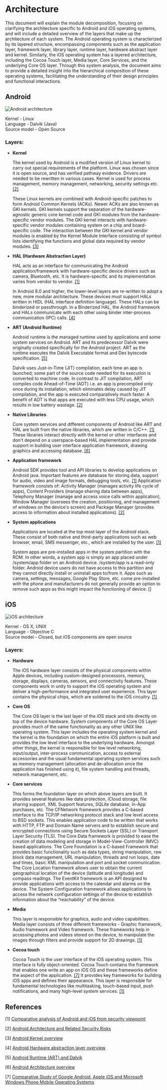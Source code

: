 # Architecture

<p>This document will explain the module decomposition, focusing on clarifying the architecture specific to Android and iOS operating systems, and will include a detailed overview of the layers that make up the architecture of each system. The Android operating system is characterized by its layered structure, encompassing components such as the application layer, framework layer, library layer, runtime layer, hardware abstract layer and kernel. Similarly, the iOS operating system has a layered architecture, including the Cocoa Touch layer, Media layer, Core Services, and the underlying Core OS layer. Through this system analysis, the document aims to provide a detailed insight into the hierarchical composition of these operating systems, facilitating the understanding of their design principles and functional interactions.</p>

## Android

![Android architecture](photos/architecture-android.png)

Kernel - Linux  
Language - Dalvik (Java)  
Source model - Open Source

### Layers:  

*   **Kernel**
        <p>The kernel used by Android is a modified version of Linux kernel to carry out special requirements of the platform. Linux was chosen since it is open source, and has verified pathway evidence. Drivers are needed to be rewritten in various cases. Kernel is used for process management, memory management, networking, security settings etc. [[2]](https://www.ajtmr.com/papers/Vol5Issue2/Vol5Iss2_P4.pdf)</p>
        <p>These Linux kernels are combined with Android-specific patches to form Android Common Kernels (ACKs). Newer ACKs are also known as GKI kernels. GKI kernels support the separation of the hardware-agnostic generic core kernel code and GKI modules from the hardware-specific vendor modules. The GKI kernel interacts with hardware-specific vendor modules containing system on a chip and board-specific code. The interaction between the GKI kernel and vendor modules is enabled by the Kernel Module Interface consisting of symbol lists identifying the functions and global data required by vendor modules. [[3]](https://source.android.com/docs/core/architecture/kernel)</p>

*   **HAL (Hardware Abstraction Layer)**  
        <p>HAL acts as an interface for communicating the Android application/framework with hardware-specific device drivers such as camera, Bluetooth, etc. It is hardware-specific and its implementation varies from vendor to vendor. [[1]](https://sci-hub.se/10.1016/j.cosrev.2021.100372?fbclid=IwAR3hN0s2rbXV_enFIgu_ykp1gyXQFtFdsNNZjMZ10MVzwVAG9F_wM8n9a94)</p>
        <p>In Android 8.0 and higher, the lower-level layers are re-written to adopt a new, more modular architecture. These devices must support HALs written in HIDL (HAL interface definition language). These HALs can be binderized or passthrough. In a Binderized HAL, the Android framework and HALs communicate with each other using binder inter-process communication (IPC) calls. [[4]](https://source.android.com/docs/core/architecture/hal)</p>

*   **ART (Android Runtime)**  
        <p>Android runtime is the managed runtime used by applications and some system services on Android. ART and its predecessor Dalvik were originally created specifically for the Android project. ART as the runtime executes the Dalvik Executable format and Dex bytecode specification. [[5]](https://source.android.com/docs/core/runtime)</p> 
        <p>Dalvik uses Just-in-Time (JIT) compilation, each time an app is launched; some part of the source code needed for its execution is converted to machine code. In contrast to JIT compilation, ART compiles code Ahead-of-Time (AOT) i.e. an app is precompiled only once during its installation, which eliminates delay caused by JIT compilation, and the app is executed comparatively much faster. A benefit of AOT is that apps are executed with less CPU usage, which results in low battery wastage. [[2]](https://www.ajtmr.com/papers/Vol5Issue2/Vol5Iss2_P4.pdf)</p>

*   **Native Libraries**  
        <p>Core system services and different components of Android like ART and HAL are built from the native libraries, which are written in C/C++. [[1]](https://sci-hub.se/10.1016/j.cosrev.2021.100372?fbclid=IwAR3hN0s2rbXV_enFIgu_ykp1gyXQFtFdsNNZjMZ10MVzwVAG9F_wM8n9a94) These libraries interact directly with the kernel or other interfaces and don't depend on a userspace-based HAL implementation and provide support in building user interface application framework, drawing graphics and accessing database. [[6]](https://source.android.com/docs/core/architecture)</p>

*   **Application framework**  
        <p>Android SDK provides tool and API libraries to develop applications on Android java. Important features are database for storing data, support for audio, video and image formats, debugging tools, etc. [[1]](https://sci-hub.se/10.1016/j.cosrev.2021.100372?fbclid=IwAR3hN0s2rbXV_enFIgu_ykp1gyXQFtFdsNNZjMZ10MVzwVAG9F_wM8n9a94)  Application framework consists of: Activity Manager (manages activity life cycle of apps), Content Providers (manage sharing data between apps), Telephony Manager (manage and access voice calls within application), Window Manager (oversees the creation, positioning, and management of windows on the device's screen) and Package Manager (provides access to information about installed applications). [[2]](https://www.ajtmr.com/papers/Vol5Issue2/Vol5Iss2_P4.pdf)</p>

*   **System applications**  
        <p>Applications are located at the top most layer of the Android stack. These consist of both native and third-party applications such as web browser, email, SMS messenger, etc., which are installed by the user. [[1]](https://sci-hub.se/10.1016/j.cosrev.2021.100372?fbclid=IwAR3hN0s2rbXV_enFIgu_ykp1gyXQFtFdsNNZjMZ10MVzwVAG9F_wM8n9a94) 
        <p>System apps are pre-installed apps in the system partition with the ROM. In other words, a system app is simply an app placed under /system/app folder on an Android device. /system/app is a read-only folder. Android device users do not have access to this partition and they cannot directly install or uninstall apps to/from it. Apps such as camera, settings, messages, Google Play Store, etc. come pre-installed with the phone and manufacturers do not generally provide an option to remove such apps as this might impact the functioning of device. []</p>

## iOS
![iOS architecture](photos/architecture-ios.png)

Kernel - OS X, UNIX  
Language -  Objective C  
Source model -  Closed, but iOS components are open source

### Layers:  

*   **Hardware**      
        <p>The iOS hardware layer consists of the physical components within Apple devices, including custom-designed processors, memory, storage, displays, cameras, sensors, and connectivity features. These components work in unity to support the iOS operating system and deliver a high-performance and integrated user experience. This layer contains the physical chips, which are soldered to the iOS circuitry. [[1]](https://sci-hub.se/10.1016/j.cosrev.2021.100372?fbclid=IwAR3hN0s2rbXV_enFIgu_ykp1gyXQFtFdsNNZjMZ10MVzwVAG9F_wM8n9a94)</p>

*   **Core OS**  
        <p>The Core OS layer is the last layer of the iOS stack and sits directly on top of the device hardware. System components of the Core OS Layer provides much of the same functionality as any other UNIX like operating system. This layer includes the operating system kernel and the kernel is the foundation on which the entire iOS platform is built and provides the low level interface to the underlying hardware. Amongst other things, the kernel is responsible for low level networking, input/output, inter-process communication, access to external accessories and the usual fundamental operating system services such as memory management (allocation and de-allocation once the application has finished using it), file system handling and threads, network management, etc. </p>

*   **Core services**  
        <p>This forms the foundation layer on which above layers are built. It provides several features like data protection, iCloud storage, file sharing support, XML Support features, SQLite database, In-App purchases, etc.
        The CFNetwork framework provides a C-based interface to the TCP/IP networking protocol stack and low level access to BSD sockets. This enables application code to be written that works with HTTP, FTP and Domain Name servers and to establish secure and encrypted connections using Secure Sockets Layer (SSL) or Transport Layer Security (TLS).
        The Core Data framework is provided to ease the creation of data modeling and storage in Model-View-Controller (MVC) based applications.
        The Core Foundation is a C-based Framework that provides basic functionality such as data types, string manipulation, raw block data management, URL manipulation, threads and run loops, date and times, basic XML manipulation and port and socket communication.
        The Core Location framework allows user to obtain the current geographical location of the device (latitude and longitude) and compass readings.
        The EventKit framework is an API designed to provide applications with access to the calendar and alarms on the device.
        The System Configuration framework allows applications to access the network configuration settings of the device to establish information about the “reachability” of the device. </p>

*   **Media**  
        <p>This layer is responsible for graphics, audio and video capabilities. Media layer consists of three different frameworks - Graphic framework, Audio framework and Video framework. These frameworks help in accessing photos and videos stored on the device, to manipulate the images through filters and provide support for 2D drawings. [[1]](https://sci-hub.se/10.1016/j.cosrev.2021.100372?fbclid=IwAR3hN0s2rbXV_enFIgu_ykp1gyXQFtFdsNNZjMZ10MVzwVAG9F_wM8n9a94)</p>

*   **Cocoa touch**  
        <p>Cocoa Touch is the user interface of the iOS operating system. This interface is fully object-oriented. Cocoa Touch contains the framework that enables one write an app on iOS OS and these frameworks define the aspect of the application. [[7]](https://sci-hub.se/10.1109/EMES.2017.7980403) It provides key frameworks for building iOS apps and defines their appearance. This layer is responsible for fundamental technologies like multitasking, touch-based input, push notifications, and many high-level system services. [[1]](https://sci-hub.se/10.1016/j.cosrev.2021.100372?fbclid=IwAR3hN0s2rbXV_enFIgu_ykp1gyXQFtFdsNNZjMZ10MVzwVAG9F_wM8n9a94)</p>

## References

[1] [Comparative analysis of Android and iOS from security viewpoint](https://sci-hub.se/10.1016/j.cosrev.2021.100372?fbclid=IwAR3hN0s2rbXV_enFIgu_ykp1gyXQFtFdsNNZjMZ10MVzwVAG9F_wM8n9a94)

[2] [Android Architecture and Related Security Risks](https://www.ajtmr.com/papers/Vol5Issue2/Vol5Iss2_P4.pdf)

[3] [Android Kernel overview](https://source.android.com/docs/core/architecture/kernel)

[4] [Android Hardware abstraction layer overview](https://source.android.com/docs/core/architecture/hal)

[5] [Android Runtime (ART) and Dalvik](https://source.android.com/docs/core/runtime)

[6] [Android Architecture overview](https://source.android.com/docs/core/architecture)

[7] [Comparative Study of Google Android, Apple iOS and Microsoft Windows Phone Mobile Operating Systems ](https://sci-hub.se/10.1109/EMES.2017.7980403)